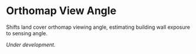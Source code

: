 # Orthomap View Angle
Shifts land cover orthomap viewing angle, estimating building wall exposure to sensing angle.


_Under development._

